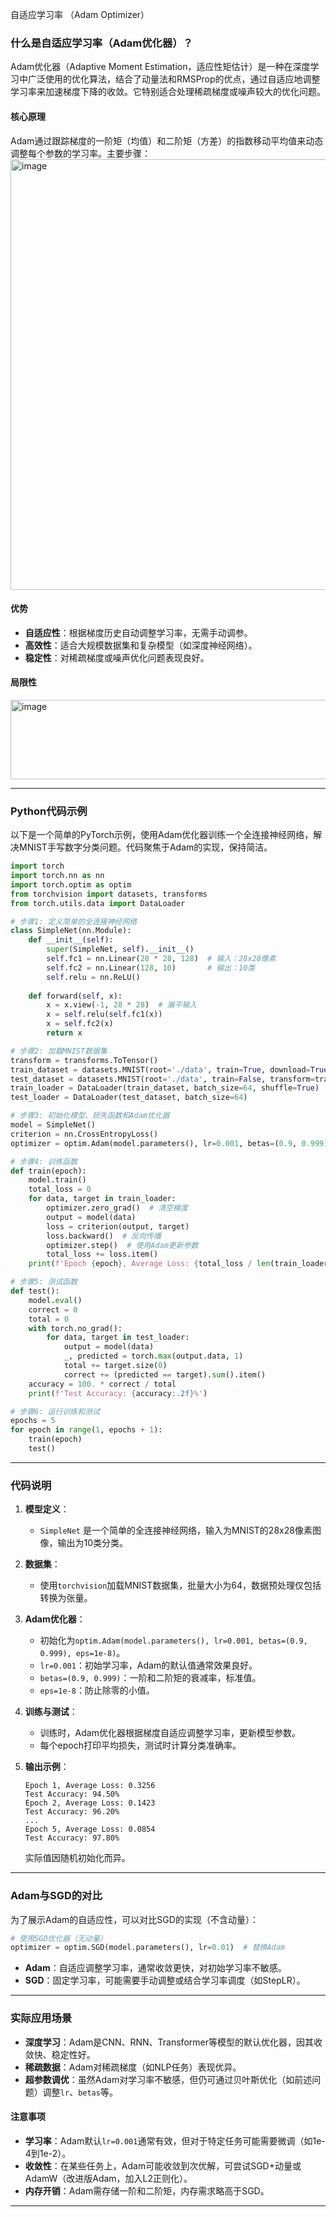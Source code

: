 自适应学习率 （Adam Optimizer）
### 什么是自适应学习率（Adam优化器）？

Adam优化器（Adaptive Moment Estimation，适应性矩估计）是一种在深度学习中广泛使用的优化算法，结合了动量法和RMSProp的优点，通过自适应地调整学习率来加速梯度下降的收敛。它特别适合处理稀疏梯度或噪声较大的优化问题。

#### 核心原理
Adam通过跟踪梯度的一阶矩（均值）和二阶矩（方差）的指数移动平均值来动态调整每个参数的学习率。主要步骤：
<img width="934" height="689" alt="image" src="https://github.com/user-attachments/assets/a993a703-7bc3-4970-ac37-ff01800f932f" />


#### 优势
- **自适应性**：根据梯度历史自动调整学习率，无需手动调参。
- **高效性**：适合大规模数据集和复杂模型（如深度神经网络）。
- **稳定性**：对稀疏梯度或噪声优化问题表现良好。

#### 局限性
<img width="670" height="127" alt="image" src="https://github.com/user-attachments/assets/08adbbd8-249f-4400-ab11-271d01dec7f6" />


---

### Python代码示例

以下是一个简单的PyTorch示例，使用Adam优化器训练一个全连接神经网络，解决MNIST手写数字分类问题。代码聚焦于Adam的实现，保持简洁。

```python
import torch
import torch.nn as nn
import torch.optim as optim
from torchvision import datasets, transforms
from torch.utils.data import DataLoader

# 步骤1: 定义简单的全连接神经网络
class SimpleNet(nn.Module):
    def __init__(self):
        super(SimpleNet, self).__init__()
        self.fc1 = nn.Linear(28 * 28, 128)  # 输入：28x28像素
        self.fc2 = nn.Linear(128, 10)       # 输出：10类
        self.relu = nn.ReLU()
    
    def forward(self, x):
        x = x.view(-1, 28 * 28)  # 展平输入
        x = self.relu(self.fc1(x))
        x = self.fc2(x)
        return x

# 步骤2: 加载MNIST数据集
transform = transforms.ToTensor()
train_dataset = datasets.MNIST(root='./data', train=True, download=True, transform=transform)
test_dataset = datasets.MNIST(root='./data', train=False, transform=transform)
train_loader = DataLoader(train_dataset, batch_size=64, shuffle=True)
test_loader = DataLoader(test_dataset, batch_size=64)

# 步骤3: 初始化模型、损失函数和Adam优化器
model = SimpleNet()
criterion = nn.CrossEntropyLoss()
optimizer = optim.Adam(model.parameters(), lr=0.001, betas=(0.9, 0.999), eps=1e-8)

# 步骤4: 训练函数
def train(epoch):
    model.train()
    total_loss = 0
    for data, target in train_loader:
        optimizer.zero_grad()  # 清空梯度
        output = model(data)
        loss = criterion(output, target)
        loss.backward()  # 反向传播
        optimizer.step()  # 使用Adam更新参数
        total_loss += loss.item()
    print(f'Epoch {epoch}, Average Loss: {total_loss / len(train_loader):.4f}')

# 步骤5: 测试函数
def test():
    model.eval()
    correct = 0
    total = 0
    with torch.no_grad():
        for data, target in test_loader:
            output = model(data)
            _, predicted = torch.max(output.data, 1)
            total += target.size(0)
            correct += (predicted == target).sum().item()
    accuracy = 100. * correct / total
    print(f'Test Accuracy: {accuracy:.2f}%')

# 步骤6: 运行训练和测试
epochs = 5
for epoch in range(1, epochs + 1):
    train(epoch)
    test()
```

---

### 代码说明

1. **模型定义**：
   - `SimpleNet` 是一个简单的全连接神经网络，输入为MNIST的28x28像素图像，输出为10类分类。

2. **数据集**：
   - 使用`torchvision`加载MNIST数据集，批量大小为64，数据预处理仅包括转换为张量。

3. **Adam优化器**：
   - 初始化为`optim.Adam(model.parameters(), lr=0.001, betas=(0.9, 0.999), eps=1e-8)`。
   - `lr=0.001`：初始学习率，Adam的默认值通常效果良好。
   - `betas=(0.9, 0.999)`：一阶和二阶矩的衰减率，标准值。
   - `eps=1e-8`：防止除零的小值。

4. **训练与测试**：
   - 训练时，Adam优化器根据梯度自适应调整学习率，更新模型参数。
   - 每个epoch打印平均损失，测试时计算分类准确率。

5. **输出示例**：
   ```
   Epoch 1, Average Loss: 0.3256
   Test Accuracy: 94.50%
   Epoch 2, Average Loss: 0.1423
   Test Accuracy: 96.20%
   ...
   Epoch 5, Average Loss: 0.0854
   Test Accuracy: 97.80%
   ```
   实际值因随机初始化而异。

---

### Adam与SGD的对比
为了展示Adam的自适应性，可以对比SGD的实现（不含动量）：

```python
# 使用SGD优化器（无动量）
optimizer = optim.SGD(model.parameters(), lr=0.01)  # 替换Adam
```

- **Adam**：自适应调整学习率，通常收敛更快，对初始学习率不敏感。
- **SGD**：固定学习率，可能需要手动调整或结合学习率调度（如StepLR）。

---

### 实际应用场景
- **深度学习**：Adam是CNN、RNN、Transformer等模型的默认优化器，因其收敛快、稳定性好。
- **稀疏数据**：Adam对稀疏梯度（如NLP任务）表现优异。
- **超参数调优**：虽然Adam对学习率不敏感，但仍可通过贝叶斯优化（如前述问题）调整`lr`、`betas`等。

#### 注意事项
- **学习率**：Adam默认`lr=0.001`通常有效，但对于特定任务可能需要微调（如1e-4到1e-2）。
- **收敛性**：在某些任务上，Adam可能收敛到次优解，可尝试SGD+动量或AdamW（改进版Adam，加入L2正则化）。
- **内存开销**：Adam需存储一阶和二阶矩，内存需求略高于SGD。

---
